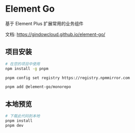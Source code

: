 # Element Go
基于 Element Plus 扩展常用的业务组件

文档: https://gindowcloud.github.io/element-go/

## 项目安装
``` bash
# 在您的项目中使用
npm install -g pnpm

pnpm config set registry https://registry.npmmirror.com

pnpm add @element-go/monorepo
```

## 本地预览
``` bash
# 下载此代码到本地
pnpm install
pnpm dev
```

